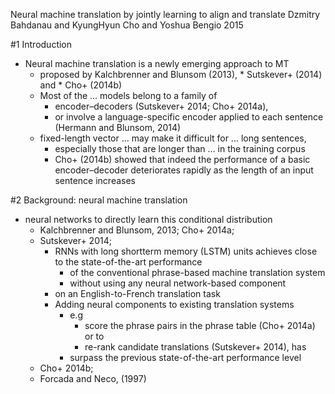 Neural machine translation by jointly learning to align and translate
Dzmitry Bahdanau and KyungHyun Cho and Yoshua Bengio
2015

#1 Introduction

* Neural machine translation is a newly emerging approach to MT
  * proposed by
    Kalchbrenner and Blunsom (2013), * Sutskever+ (2014) and * Cho+  (2014b)
  * Most of the ... models belong to a family of
    * encoder–decoders (Sutskever+ 2014; Cho+ 2014a),
    * or involve a language-specific encoder applied to each sentence
      (Hermann and Blunsom, 2014)
  * fixed-length vector ... may make it difficult for ... long sentences,
    * especially those that are longer than ... in the training corpus
    * Cho+ (2014b) showed that indeed the
    performance of a basic encoder–decoder deteriorates rapidly
    as the length of an input sentence increases

#2 Background: neural machine translation

* neural networks to directly learn this conditional distribution
  * Kalchbrenner and Blunsom, 2013; Cho+ 2014a;
  * Sutskever+ 2014;
    * RNNs with long shortterm memory (LSTM) units achieves 
      close to the state-of-the-art performance
      * of the conventional phrase-based machine translation system
      * without using any neural network-based component
    * on an English-to-French translation task
    * Adding neural components to existing translation systems
      * e.g
        * score the phrase pairs in the phrase table (Cho+ 2014a) or to
        * re-rank candidate translations (Sutskever+ 2014), has
      * surpass the previous state-of-the-art performance level
  * Cho+ 2014b;
  * Forcada and Neco, (1997)
